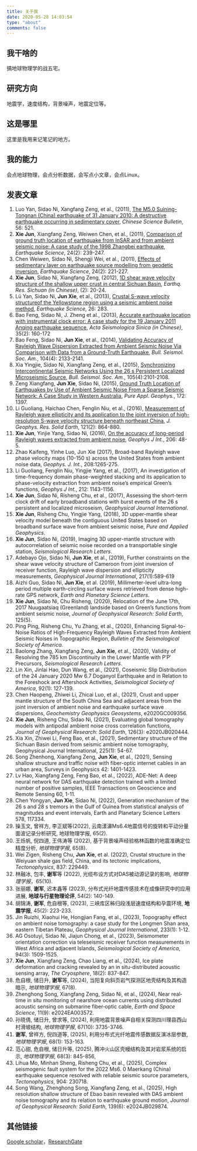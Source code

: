 ```yaml
---
title: 关于我
date: 2020-05-28 14:03:54
type: "about"
comments: false
---
```

## 我干啥的
搞地球物理学的战五宅。

## 研究方向
地震学，速度结构，背景噪声，地震定位等。

## 这是哪里
这里是我用来记笔记的地方。

## 我的能力
会点地球物理，会点分析数据，会写点小文章，会点Linux。

## 发表文章 
1. Luo Yan, Sidao Ni, Xangfang Zeng, et al., (2011), [The M5.0 Suining-Tongnan (China) earthquake of 31 January 2010: A destructive earthquake occurring in sedimentary cover](https://link.springer.com/article/10.1007/s11434-010-4276-2), *Chinese Science Bulletin*, 56: 521.
2. **Xie Jun**, Xiangfang Zeng, Weiwen Chen, et al., (2011), [Comparison of ground truth location of earthquake from InSAR and from ambient seismic noise: A case study of the 1998 Zhangbei earthquake](https://link.springer.com/article/10.1007/s11589-010-0788-5), *Earthquake Science*, 24(2): 239-247.
3. Chen Weiwen, Sidao Ni, Shengji Wei, et al., (2011), [Effects of sedimentary layer on earthquake source modelling from geodetic inversion](https://link.springer.com/article/10.1007/s11589-010-0786-7), *Earthquake Science*, 24(2): 221-227.
4. **Xie Jun**, Sidao Ni, Xiangfang Zeng, (2012), [1D shear wave velocity structure of the shallow upper crust in central Sichuan Basin](https://d.wanfangdata.com.cn/periodical/scdz201202004), *Earthq. Res. Sichuan (in Chinese)*, (2): 20-24.
5. Lü Yan, Sidao Ni, **Jun Xie**, et al., (2013), [Crustal S-wave velocity structureof the Yellowstone region using a seismic ambient noise method](https://www.equsci.org.cn/en/article/doi/10.1007/s11589-013-0016-1), *Earthquake Science*, 26: 283.
6. Bao Feng, Sidao Ni, J. Zheng et al., (2013), [Accurate earthquake location with instrumental clock error: A case study for the 19 January 2011 Anqing earthquake sequence](http://dianda.cqvip.com/Qikan/Article/Detail?id=45198842), *Acta Seismologica Sinica (in Chinese)*, 35(2): 160-172
7. Bao Feng, Sidao Ni, **Jun Xie**, et al., (2014), [Validating Accuracy of Rayleigh Wave Dispersion Extracted from Ambient Seismic Noise Via Comparison with Data from a Ground-Truth Earthquake](https://pubs.geoscienceworld.org/ssa/bssa/article-abstract/104/4/2133/325703/Validating-Accuracy-of-Rayleigh-Wave-Dispersion?redirectedFrom=fulltext), *Bull. Seismol. Soc. Am.*, 104(4): 2133-2141.
8. Xia Yingjie, Sidao Ni, Xiangfang Zeng, et al., (2015), [Synchronizing Intercontinental Seismic Networks Using the 26 s Persistent Localized Microseismic Source](https://pubs.geoscienceworld.org/ssa/bssa/article-abstract/105/4/2101/332036/Synchronizing-Intercontinental-Seismic-Networks?redirectedFrom=fulltext), *Bull. Seismol. Soc. Am.*, 105(4):2101-2108.
9. Zeng Xiangfang, **Jun Xie**, Sidao Ni, (2015), [Ground Truth Location of Earthquakes by Use of Ambient Seismic Noise From a Sparse Seismic Network: A Case Study in Western Australia](https://link.springer.com/article/10.1007/s00024-014-0993-6), *Pure Appl. Geophys.*, 172: 1397.
10. Li Guoliang, Haichao Chen, Fenglin Niu, et al., (2016), [Measurement of Rayleigh wave ellipticity and its application to the joint inversion of high-resolution S-wave velocity structure beneath northeast China](https://agupubs.onlinelibrary.wiley.com/doi/full/10.1002/2015JB012459), *J. Geophys. Res. Solid Earth*, 121(2): 864-880.
11. **Xie Jun**, Yinjie Yang, Sidao Ni, (2016), [On the accuracy of long-period Rayleigh waves extracted from ambient noise](https://academic.oup.com/gji/article-abstract/206/1/48/2606511), *Geophys J Int.*, 206: 48-5.
12. Zhao Kaifeng, Yinhe Luo, Jun Xie (2017), Broad-band Rayleigh wave phase velocity maps (10-150 s) across the United States from ambient noise data, *Geophys. J. Int.*, 208:1265-275.
13. Li Guoliang, Fenglin Niu, Yingjie Yang, et al., (2017), An investigation of time-frequency domain phase-weighted stacking and its application to phase-velocity extraction from ambient noise’s empirical Green’s functions, *Geophys J Int.*, 212: 1143-1156.
14. **Xie Jun**, Sidao Ni, Risheng Chu, et al., (2017), Assessing the short-term clock drift of early broadband stations with burst events of the 26 s persistent and localized microseism, *Geophysical Journal International*.
15. **Xie Jun**, Risheng Chu, Yingjie Yang, (2018), 3D upper-mantle shear velocity model beneath the contiguous United States based on broadband surface wave from ambient seismic noise, *Pure and Applied Geophysics*.
16. **Xie Jun**, Sidao Ni, (2019), Imaging 3D upper-mantle structure with autocorrelation of seismic noise recorded on a transportable single station, *Seismological Research Letters*.
17. Adebayo Ojo, Sidao Ni, **Jun Xie**, et al., (2019), Further constraints on the shear wave velocity structure of Cameroon from joint inversion of receiver function, Rayleigh wave dispersion and ellipticity measurements, *Geophysical Journal International*, 217(1):589-619
18. Aizhi Guo, Sidao Ni, **Jun Xie**, et al. (2019), Millimerter-level ultra-long period multiple earth-circling surface waves retrieved from dense high-rate GPS network, *Earth and Planetary Science Letters*.
19. **Xie Jun**, Sidao Ni, Chu Risheng, (2020), Relocation of the June 17th, 2017 Nuugaatsiaq (Greenland) landside based on Green’s functions from ambient seismic noise, *Journal of Geophysical Research: Solid Earth*, 125(5).
20. Ping Ping, Risheng Chu, Yu Zhang, et al., (2020), Enhancing Signal-to-Noise Ratios of High-Frequency Rayleigh Waves Extracted from Ambient Seismic Noises in Topographic Region, *Bulletin of the Seismological Society of America*.
21. Baolong Zhang, Xiangfang Zeng, **Jun Xie**, et al., (2020), Validity of Resolving the 785 km Discontinuity in the Lower Mantle with P′P′ Precursors, *Seismological Research Letters*.
22. Lin Xin, Jinlai Hao, Dun Wang, et al., (2021), Coseismic Slip Distribution of the 24 January 2020 Mw 6.7 Doganyol Earthquake and in Relation to the Foreshock and Aftershock Activities, *Seismological Society of America*, 92(1): 127-139.
23. Chen Haopeng, Zhiwei Li, Zhicai Luo, et al., (2021), Crust and upper mantle structure of the South China Sea and adjacent areas from the joint inversion of ambient noise and earthquake surface wave dispersions, *Geochemistry Geophysics Geosystems*, e2020GC009356.
24. **Xie Jun**, Risheng Chu, Sidao Ni, (2021), Evaluating global tomography models with antipodal ambient noise cross correlation functions, *Journal of Geophysical Research: Solid Earth*, 126(3): e2020JB020444.
25. Xia Xin, Zhiwei Li, Feng Bao, et al., (2021), Sedimentary structure of the Sichuan Basin derived from seismic ambient noise tomography, Geophysical Journal International, 225(1): 54-67.
26. Song Zhenhong, Xiangfang Zeng, **Jun Xie**, et al., (2021), Sensing shallow structure and traffic noise with fiber-optic internet cables in an urban area, Surveys in Geophysics 42: 1401-1423.
27. Lv Hao, Xiangfang Zeng, Feng Bao, et al., (2022), ADE-Net: A deep neural network for DAS earthquake detection trained with a limited number of positive samples, IEEE Transactions on Geoscience and Remote Sensing 60, 1-11.
28. Chen Yongyan, **Jun Xie**, Sidao Ni, (2022), Generation mechanism of the 26 s and 28 s tremors in the Gulf of Guinea from statistical analysis of magnitudes and event intervals, Earth and Planetary Science Letters 578, 117334.
29. 操玉文, 曾祥方, 李正斌等(2022), 云南漾濞Ms6.4地震信号的旋转和平动分量面波记录分析研究, 地球物理学报, 65(2).
30. 王烁帆, 倪四道, 王伟涛等 (2022), 基于背景噪声经验格林函数的地震准确定位精度分析, *地球物理学报*, 65(8).
31. Wei Zigen, Risheng Chu, **Jun Xie**, et al. (2022), Crustal structure in the Weiyuan shale gas field, China, and its tectonic implications, *Tectonophysics*, 837: 229449.
32. 林融冰, 包丰, **谢军**等 (2022), 光缆布设方式对DAS被动源记录的影响, *地球物理学报*，65(10).
33. 张丽娜, **谢军**, 迟本鑫等 (2023), 分布式光纤地震传感技术在成像研究中的应用进展, **地球与行星物理论评**, 54(2): 140-149.
34. 胡锦涛, **谢军**, 危自根等, (2023), 三峡库区秭归段浅层速度结构和孕震环境, **地震学报**, 45(2): 223-233.
35. Jin Ruizhi, Xiaohui He, Hongjian Fang, et al., (2023), Topography effect on ambient noise tomography: a case study for the Longmen Shan area, eastern Tibetan Plateau, *Geophysical Journal International*, 233(1): 1-12.
36. AG Osotuyi, Sidao Ni, Jiajun Chong, et al., (2023), Seismometer orientation correction via teleseismic receiver function measurements in West Africa and adjacent Islands, *Seismological Society of America*, 94(3): 1509-1525.
37. **Xie Jun**, Xiangfang Zeng, Chao Liang, et al., (2024), Ice plate deformation and cracking revealed by an in situ-distributed acoustic sensing array, *The Cryosphere*, 18(2): 837-847. 
38. 危自根, 储日升, **谢军**等, (2024), 当阳复向斜页岩气探测区地壳结构及其构造暗示, *地球物理学报*, 67(8).
39. Zhenghong Song, Xiangfang Zeng, Sidao Ni, et al., (2024), Near real‐time in situ monitoring of nearshore ocean currents using distributed acoustic sensing on submarine fiber‐optic cable, *Earth and Space Science*, 11(9): e2024EA003572.
40. 孙晓倩, 储日升, 曾求等, (2024), 利用地震背景噪声自相关探测四川理县西山村滑坡结构, *地球物理学报*, 67(10): 3735-3746.
41. **谢军**, 曾祥方, 倪四道等, (2025), 利用分布式光纤地震传感数据反演冰层参数, *地球物理学报*, 68(1): 153-163.
42. 范心甜, 危自根, 储日升等, (2025), 腾冲火山区壳幔结构及其对岩浆系统的启示, *地球物理学报*, 68(3): 845-856,
43. Lihua Mo, Minhan Sheng, Risheng Chu, et al., (2025), Complex seismogenic fault system for the 2022 Ms6. 0 Maerkang (China) earthquake sequence resolved with reliable seismic source parameters, *Tectonophysics*, 904: 230718.
44. Song Wang, Zhenghong Song, Xiangfang Zeng, et al., (2025), High resolution shallow structure of Ebao basin revealed with DAS ambient noise tomography and its relation to earthquake ground motion, *Journal of Geophysical Research: Solid Earth*, 139(6): e2024JB029874.
## 其他链接
[Google scholar](https://scholar.google.com/citations?user=HlONCtkAAAAJ&hl=en)，[ResearchGate](https://www.researchgate.net/profile/Jun_Xie6)
